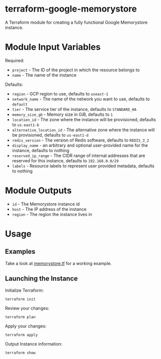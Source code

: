 # terraform-google-memorystore

A Terraform module for creating a fully functional Google Memorystore instance.

# Module Input Variables

Required:

* `project` - The ID of the project in which the resource belongs to
* `name` - The name of the instance

Defaults:

* `region` - GCP region to use, defaults to `useast-1`
* `network_name` - The name of the network you want to use, defaults to `default`
* `tier` - The service tier of the instance, defaults to `STANDARD_HA`
* `memory_size_gb` - Memory size in GiB, defaults to `1`
* `location_id` - The zone where the instance will be provisioned, defaults to `us-east1-b`
* `alternative_location_id` - The alternative zone where the instance will be provisioned, defaults to `us-east1-d`
* `redis_version` - The version of Redis software, defaults to `REDIS_3_2`
* `display_name` - an arbitrary and optional user-provided name for the instance, defaults to nothing
* `reserved_ip_range` - The CIDR range of internal addresses that are reserved for this instance, defaults to `192.168.0.0/29`
* `labels` - Resource labels to represent user provided metadata, defaults to nothing


# Module Outputs

* `id` - The Memorystore instance id
* `host` - The IP address of the instance
* `region` - The region the instance lives in

# Usage

## Examples

Take a look at [memorystore.tf](./examples/basic/memorystore.tf) for a working example.

## Launching the Instance

Initialize Terraform:

```
terraform init
```

Review your changes:

```
terraform plan
```

Apply your changes:

```
terraform apply
```

Output Instance information:

```
terraform show
```
